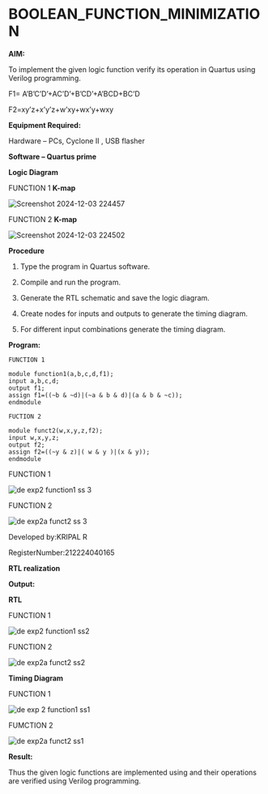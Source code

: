 # BOOLEAN_FUNCTION_MINIMIZATION

**AIM:**

To implement the given logic function verify its operation in Quartus using Verilog programming.

F1= A’B’C’D’+AC’D’+B’CD’+A’BCD+BC’D 

F2=xy’z+x’y’z+w’xy+wx’y+wxy

**Equipment Required:**

Hardware – PCs, Cyclone II , USB flasher

**Software – Quartus prime**

**Logic Diagram**

FUNCTION 1  **K-map**

![Screenshot 2024-12-03 224457](https://github.com/user-attachments/assets/de103be7-f809-4a3d-b63b-43514bd26512)


FUNCTION 2   **K-map**

![Screenshot 2024-12-03 224502](https://github.com/user-attachments/assets/c20052a9-c001-4383-838d-8eedb8b4bb4b)

**Procedure**

1.	Type the program in Quartus software.

2.	Compile and run the program.

3.	Generate the RTL schematic and save the logic diagram.

4.	Create nodes for inputs and outputs to generate the timing diagram.

5.	For different input combinations generate the timing diagram.


**Program:**
```
FUNCTION 1

module function1(a,b,c,d,f1);
input a,b,c,d;
output f1;
assign f1=((~b & ~d)|(~a & b & d)|(a & b & ~c));
endmodule

FUCTION 2

module funct2(w,x,y,z,f2);
input w,x,y,z;
output f2;
assign f2=((~y & z)|( w & y )|(x & y));
endmodule
```

FUNCTION 1

![de exp2 function1 ss 3](https://github.com/user-attachments/assets/98cd2d90-86df-4607-ab09-d08254da25d5)

FUNCTION 2

![de exp2a funct2 ss 3](https://github.com/user-attachments/assets/196e311b-aaca-4804-9e2f-2c158a6fd40b)


Developed by:KRIPAL R

RegisterNumber:212224040165


**RTL realization**

**Output:**

**RTL**

FUNCTION 1

![de exp2 function1 ss2](https://github.com/user-attachments/assets/bb201ccf-8ba7-4d19-9f2b-7e1c3fc1d382)

FUNCTION 2

![de exp2a funct2 ss2](https://github.com/user-attachments/assets/0ebd5f2c-2959-424b-9baf-21228cd19880)


**Timing Diagram**

FUNCTION 1

![de exp 2 function1 ss1](https://github.com/user-attachments/assets/a3e15bec-9289-492f-a834-65d5808fc798)

FUMCTION 2

![de exp2a funct2 ss1](https://github.com/user-attachments/assets/6606e101-9a0f-4f8e-a5d3-b4020c995c6d)

**Result:**

Thus the given logic functions are implemented using and their operations are verified using Verilog programming.


